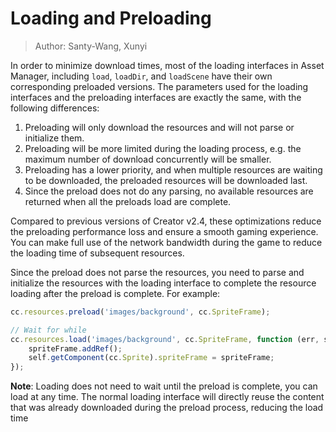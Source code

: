 # Loading and Preloading

> Author: Santy-Wang, Xunyi 

In order to minimize download times, most of the loading interfaces in Asset Manager, including `load`, `loadDir`, and `loadScene` have their own corresponding preloaded versions. The parameters used for the loading interfaces and the preloading interfaces are exactly the same, with the following differences:

1. Preloading will only download the resources and will not parse or initialize them.
2. Preloading will be more limited during the loading process, e.g. the maximum number of download concurrently will be smaller.
3. Preloading has a lower priority, and when multiple resources are waiting to be downloaded, the preloaded resources will be downloaded last.
4. Since the preload does not do any parsing, no available resources are returned when all the preloads load are complete.

Compared to previous versions of Creator v2.4, these optimizations reduce the preloading performance loss and ensure a smooth gaming experience. You can make full use of the network bandwidth during the game to reduce the loading time of subsequent resources.

Since the preload does not parse the resources, you need to parse and initialize the resources with the loading interface to complete the resource loading after the preload is complete. For example:

```js
cc.resources.preload('images/background', cc.SpriteFrame);

// Wait for while 
cc.resources.load('images/background', cc.SpriteFrame, function (err, spriteFrame) {
    spriteFrame.addRef();
    self.getComponent(cc.Sprite).spriteFrame = spriteFrame;
});
```

**Note**: Loading does not need to wait until the preload is complete, you can load at any time. The normal loading interface will directly reuse the content that was already downloaded during the preload process, reducing the load time
